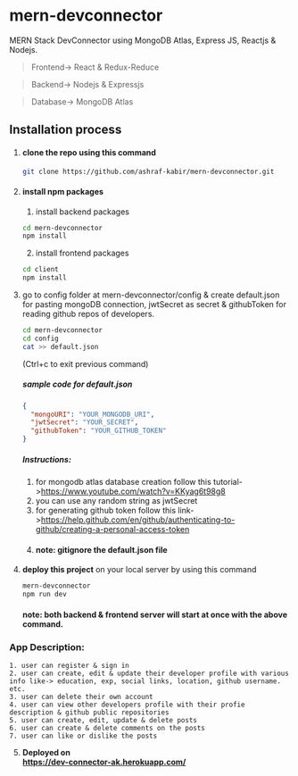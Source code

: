 # mern-devconnector

MERN Stack DevConnector using MongoDB Atlas, Express JS, Reactjs & Nodejs.

> Frontend-> React & Redux-Reduce

> Backend-> Nodejs & Expressjs

> Database-> MongoDB Atlas

## Installation process
1. #### clone the repo using this command
    ```bash
    git clone https://github.com/ashraf-kabir/mern-devconnector.git
    ```
2. #### install npm packages
    1. install backend packages
    ```bash
    cd mern-devconnector
    npm install
    ```
    2. install frontend packages
    ```bash
    cd client
    npm install
    ```
3. go to config folder at mern-devconnector/config & create default.json for pasting mongoDB connection, jwtSecret as secret & githubToken for reading github repos of developers.

    ```bash
    cd mern-devconnector
    cd config
    cat >> default.json
    ```
    (Ctrl+c to exit previous command)
    
    ##### sample code for default.json
    ```json
    {
      "mongoURI": "YOUR_MONGODB_URI",
      "jwtSecret": "YOUR_SECRET",
      "githubToken": "YOUR_GITHUB_TOKEN"
    }
    ```
    ##### Instructions:
    1. for mongodb atlas database creation follow this tutorial->https://www.youtube.com/watch?v=KKyag6t98g8
    2. you can use any random string as jwtSecret
    3. for generating github token follow this link->https://help.github.com/en/github/authenticating-to-github/creating-a-personal-access-token
    4. #### note: gitignore the default.json file

4. <b>deploy this project</b> on your local server by using this command
    ```bash
    mern-devconnector
    npm run dev
    ```
    #### note: both backend & frontend server will start at once with the above command.

### App Description:
    1. user can register & sign in
    2. user can create, edit & update their developer profile with various info like-> education, exp, social links, location, github username. etc.
    3. user can delete their own account
    4. user can view other developers profile with their profie description & github public repositories
    5. user can create, edit, update & delete posts
    6. user can create & delete comments on the posts
    7. user can like or dislike the posts

5. <b>Deployed on</br> https://dev-connector-ak.herokuapp.com/
